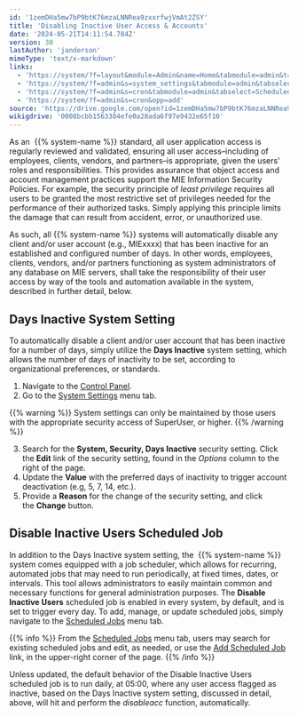 ```yaml
---
id: '1zemDHa5mw7bP9btK76mzaLNNRea9zxxrfwjVmAt2ZSY'
title: 'Disabling Inactive User Access & Accounts'
date: '2024-05-21T14:11:54.784Z'
version: 30
lastAuthor: 'janderson'
mimeType: 'text/x-markdown'
links:
  - 'https://system/?f=layout&module=Admin&name=Home&tabmodule=admin&t=Admin'
  - 'https://system/?f=admin&s=system_settings&tabmodule=admin&tabselect=System+Settings'
  - 'https://system/?f=admin&s=cron&tabmodule=admin&tabselect=Scheduled+Jobs'
  - 'https://system/?f=admin&s=cron&opp=add'
source: 'https://drive.google.com/open?id=1zemDHa5mw7bP9btK76mzaLNNRea9zxxrfwjVmAt2ZSY'
wikigdrive: '0008bcbb1563384efe0a28ada6f97e9432e65f10'
---
```

As an  {{% system-name %}} standard, all user application access is regularly reviewed and validated, ensuring all user access–including of employees, clients, vendors, and partners–is appropriate, given the users' roles and responsibilities. This provides assurance that object access and account management practices support the MIE Information Security Policies. For example, the security principle of *least privilege* requires all users to be granted the most restrictive set of privileges needed for the performance of their authorized tasks. Simply applying this principle limits the damage that can result from accident, error, or unauthorized use.

As such, all {{% system-name %}} systems will automatically disable any client and/or user account (e.g., MIExxxx) that has been inactive for an established and configured number of days. In other words, employees, clients, vendors, and/or partners functioning as system administrators of any database on MIE servers, shall take the responsibility of their user access by way of the tools and automation available in the system, described in further detail, below.

## Days Inactive System Setting

To automatically disable a client and/or user account that has been inactive for a number of days, simply utilize the **Days Inactive** system setting, which allows the number of days of inactivity to be set, according to organizational preferences, or standards.

1. Navigate to the [Control Panel](https://system/?f=layout&module=Admin&name=Home&tabmodule=admin&t=Admin).
2. Go to the [System Settings](https://system/?f=admin&s=system_settings&tabmodule=admin&tabselect=System+Settings) menu tab.

{{% warning %}}
System settings can only be maintained by those users with the appropriate security access of SuperUser, or higher.
{{% /warning %}}

3. Search for the <strong>System, Security, Days Inactive</strong> security setting. Click the <strong>Edit</strong> link of the security setting, found in the <em>Options</em> column to the right of the page.
4. Update the <strong>Value</strong> with the preferred days of inactivity to trigger account deactivation (e.g, 5, 7, 14, etc.).
5. Provide a <strong>Reason</strong> for the change of the security setting, and click the <strong>Change</strong> button.

## Disable Inactive Users Scheduled Job

In addition to the Days Inactive system setting, the  {{% system-name %}} system comes equipped with a job scheduler, which allows for recurring, automated jobs that may need to run periodically, at fixed times, dates, or intervals. This tool allows administrators to easily maintain common and necessary functions for general administration purposes. The **Disable Inactive Users** scheduled job is enabled in every system, by default, and is set to trigger every day. To add, manage, or update scheduled jobs, simply navigate to the [Scheduled Jobs](https://system/?f=admin&s=cron&tabmodule=admin&tabselect=Scheduled+Jobs) menu tab.

{{% info %}}
From the [Scheduled Jobs](https://system/?f=admin&s=cron&tabmodule=admin&tabselect=Scheduled+Jobs) menu tab, users may search for existing scheduled jobs and edit, as needed, or use the [Add Scheduled Job](https://system/?f=admin&s=cron&opp=add) link, in the upper-right corner of the page.
{{% /info %}}

Unless updated, the default behavior of the Disable Inactive Users scheduled job is to run daily, at 05:00, where any user access flagged as inactive, based on the Days Inactive system setting, discussed in detail, above, will hit and perform the *disableacc* function, automatically.
